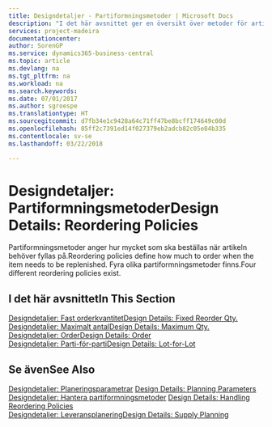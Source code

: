 ```yaml
---
title: Designdetaljer - Partiformningsmetoder | Microsoft Docs
description: "I det här avsnittet ger en översikt över metoder för artikelåteranskaffning."
services: project-madeira
documentationcenter: 
author: SorenGP
ms.service: dynamics365-business-central
ms.topic: article
ms.devlang: na
ms.tgt_pltfrm: na
ms.workload: na
ms.search.keywords: 
ms.date: 07/01/2017
ms.author: sgroespe
ms.translationtype: HT
ms.sourcegitcommit: d7fb34e1c9428a64c71ff47be8bcff174649c00d
ms.openlocfilehash: 85ff2c7391ed14f027379eb2adcb82c05e84b335
ms.contentlocale: sv-se
ms.lasthandoff: 03/22/2018

---
```

# <a name="design-details-reordering-policies"></a><span data-ttu-id="1a707-103">Designdetaljer: Partiformningsmetoder</span><span class="sxs-lookup"><span data-stu-id="1a707-103">Design Details: Reordering Policies</span></span>
<span data-ttu-id="1a707-104">Partiformningsmetoder anger hur mycket som ska beställas när artikeln behöver fyllas på.</span><span class="sxs-lookup"><span data-stu-id="1a707-104">Reordering policies define how much to order when the item needs to be replenished.</span></span> <span data-ttu-id="1a707-105">Fyra olika partiformningsmetoder finns.</span><span class="sxs-lookup"><span data-stu-id="1a707-105">Four different reordering policies exist.</span></span>  

## <a name="in-this-section"></a><span data-ttu-id="1a707-106">I det här avsnittet</span><span class="sxs-lookup"><span data-stu-id="1a707-106">In This Section</span></span>  
[<span data-ttu-id="1a707-107">Designdetaljer: Fast orderkvantitet</span><span class="sxs-lookup"><span data-stu-id="1a707-107">Design Details: Fixed Reorder Qty.</span></span>](design-details-fixed-reorder-qty.md)  
[<span data-ttu-id="1a707-108">Designdetaljer: Maximalt antal</span><span class="sxs-lookup"><span data-stu-id="1a707-108">Design Details: Maximum Qty.</span></span>](design-details-maximum-qty.md)  
[<span data-ttu-id="1a707-109">Designdetaljer: Order</span><span class="sxs-lookup"><span data-stu-id="1a707-109">Design Details: Order</span></span>](design-details-order.md)  
[<span data-ttu-id="1a707-110">Designdetaljer: Parti-för-parti</span><span class="sxs-lookup"><span data-stu-id="1a707-110">Design Details: Lot-for-Lot</span></span>](design-details-lot-for-lot.md)  

## <a name="see-also"></a><span data-ttu-id="1a707-111">Se även</span><span class="sxs-lookup"><span data-stu-id="1a707-111">See Also</span></span>  
<span data-ttu-id="1a707-112">[Designdetaljer: Planeringsparametrar](design-details-planning-parameters.md) </span><span class="sxs-lookup"><span data-stu-id="1a707-112">[Design Details: Planning Parameters](design-details-planning-parameters.md) </span></span>  
<span data-ttu-id="1a707-113">[Designdetaljer: Hantera partiformningsmetoder](design-details-handling-reordering-policies.md) </span><span class="sxs-lookup"><span data-stu-id="1a707-113">[Design Details: Handling Reordering Policies](design-details-handling-reordering-policies.md) </span></span>  
[<span data-ttu-id="1a707-114">Designdetaljer: Leveransplanering</span><span class="sxs-lookup"><span data-stu-id="1a707-114">Design Details: Supply Planning</span></span>](design-details-supply-planning.md)

